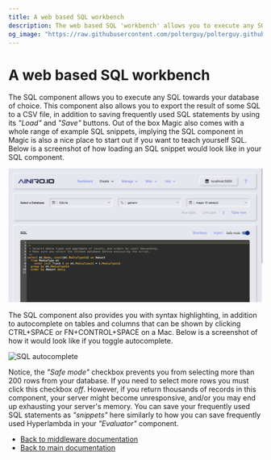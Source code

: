 ```yaml
---
title: A web based SQL workbench
description: The web based SQL 'workbench' allows you to execute any SQL, see the result immediately, in addition to storing your frequently used SQL snippets for later.
og_image: "https://raw.githubusercontent.com/polterguy/polterguy.github.io/master/images/og-sql-component.jpg"
---
```


# A web based SQL workbench

The SQL component allows you to execute any SQL towards your database of choice. This component also
allows you to export the result of some SQL to a CSV file, in addition to saving frequently used
SQL statements by using its _"Load"_ and _"Save"_ buttons. Out of the box Magic also comes with
a whole range of example SQL snippets, implying the SQL component in Magic is also a nice place
to start out if you want to teach yourself SQL. Below is a screenshot of how loading an SQL
snippet would look like in your SQL component.

![Loading SQL snippets](https://raw.githubusercontent.com/polterguy/polterguy.github.io/master/images/sql-editor.jpg)

The SQL component also provides you with syntax highlighting, in addition to autocomplete on
tables and columns that can be shown by clicking CTRL+SPACE or FN+CONTROL+SPACE on a Mac. Below
is a screenshot of how it would look like if you toggle autocomplete.

![SQL autocomplete](https://raw.githubusercontent.com/polterguy/polterguy.github.io/master/images/sql-autocomplete.jpg)

Notice, the _"Safe mode"_ checkbox prevents you from selecting more than 200 rows from your database.
If you need to select more rows you must click this checkbox _off_. However, if you return thousands of records
in this component, your server might become unresponsive, and/or you may end up exhausting your
server's memory. You can save your frequently used SQL statements as _"snippets"_ here similarly to
how you can save frequently used Hyperlambda in your _"Evaluator"_ component.


* [Back to middleware documentation](/documentation/magic/)
* [Back to main documentation](/documentation/)
